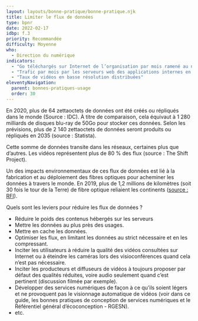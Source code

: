 ```yaml
---
layout: layouts/bonne-pratique/bonne-pratique.njk
title: Limiter le flux de données
type: bpnr
date: 2022-02-17
idbp: f.3
priority: Recommandée
difficulty: Moyenne
who:
  - Direction du numérique
indicators:
  - "Go téléchargés sur Internet de l’organisation par mois ramené au nombre de collaborateurs"
  - "Trafic par mois par les serveurs web des applications internes en Go ou To"
  - "Taux de vidéos en basse résolution distribuées"
eleventyNavigation:
  parent: bonnes-pratiques-usage
  order: 30
---
```


En 2020, plus de 64 zettaoctets de données ont été créés ou répliqués dans le monde (Source : IDC). À titre de comparaison, cela équivaut à 1 280 milliards de disques blu-ray de 50Go pour stocker ces données. Selon les prévisions, plus de 2 140 zettaoctets de données seront produits ou répliqués en 2035 (source : Statista).

Cette somme de données transite dans les réseaux, certaines plus que d’autres. Les vidéos représentent plus de 80 % des flux (source : The Shift Project).

Un des impacts environnementaux de ces flux de données est lié à la fabrication et au déploiement des fibres optiques pour acheminer les données à travers le monde. En 2019, plus de 1,2 millions de kilomètres (soit 30 fois le tour de la Terre) de fibre optique reliaient les continents ([source : RFI](https://webdoc.rfi.fr/ocean-cables-sous-marins-internet/chapitre-1.html)). 

Quels sont les leviers pour réduire les flux de données ?

* Réduire le poids des contenus hébergés sur les serveurs
* Mettre les données au plus près des usages.
* Mettre en cache les données.
* Optimiser les flux, en limitant les données au strict nécessaire et en les compressant.
* Inciter les utilisateurs à réduire la qualité des vidéos consultées sur Internet ou à éteindre les caméras lors des visioconférences quand cela n’est pas nécessaire.
* Inciter les producteurs et diffuseurs de vidéos à toujours proposer par défaut des qualités réduites, voire audio seulement quand c’est pertinent (discussion filmée par exemple).
* Développer des services numériques de façon à ce qu’ils soient légers et ne provoquent pas le visionnage automatique de vidéos (voir dans ce guide, les bonnes pratiques de conception de services numériques et le Référentiel général d’écoconception - RGESN).
* etc.

